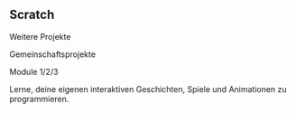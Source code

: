 ## Scratch

Weitere Projekte

Gemeinschaftsprojekte

Module 1/2/3

Lerne, deine eigenen interaktiven Geschichten, Spiele und Animationen zu programmieren.